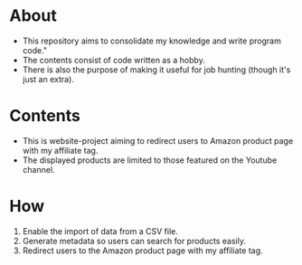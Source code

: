 # About

- This repository aims to consolidate my knowledge and write program code."
- The contents consist of code written as a hobby.
- There is also the purpose of making it useful for job hunting (though it's just an extra).

# Contents

- This is website-project aiming to redirect users to Amazon product page with my affiliate tag.
- The displayed products are limited to those featured on the Youtube channel.

# How

1. Enable the import of data from a CSV file.
2. Generate metadata so users can search for products easily.
3. Redirect users to the Amazon product page with my affiliate tag.
